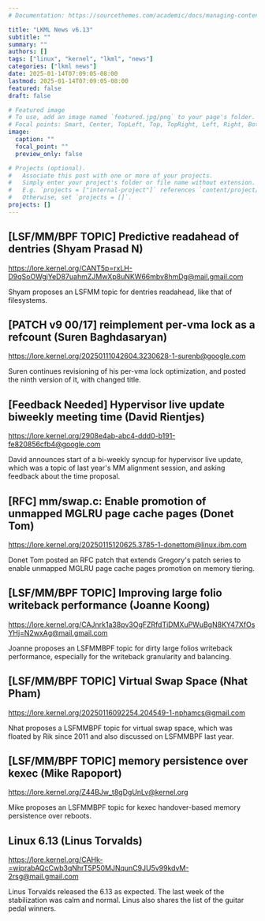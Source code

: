 ```yaml
---
# Documentation: https://sourcethemes.com/academic/docs/managing-content/

title: "LKML News v6.13"
subtitle: ""
summary: ""
authors: []
tags: ["linux", "kernel", "lkml", "news"]
categories: ["lkml news"]
date: 2025-01-14T07:09:05-08:00
lastmod: 2025-01-14T07:09:05-08:00
featured: false
draft: false

# Featured image
# To use, add an image named `featured.jpg/png` to your page's folder.
# Focal points: Smart, Center, TopLeft, Top, TopRight, Left, Right, BottomLeft, Bottom, BottomRight.
image:
  caption: ""
  focal_point: ""
  preview_only: false

# Projects (optional).
#   Associate this post with one or more of your projects.
#   Simply enter your project's folder or file name without extension.
#   E.g. `projects = ["internal-project"]` references `content/project/deep-learning/index.md`.
#   Otherwise, set `projects = []`.
projects: []
---
```


[LSF/MM/BPF TOPIC] Predictive readahead of dentries (Shyam Prasad N)
--------------------------------------------------------------------

https://lore.kernel.org/CANT5p=rxLH-D9qSoOWgjYeD87uahmZJMwXp8uNKW66mbv8hmDg@mail.gmail.com

Shyam proposes an LSFMM topic for dentries readahead, like that of filesystems.


[PATCH v9 00/17] reimplement per-vma lock as a refcount (Suren Baghdasaryan)
----------------------------------------------------------------------------

https://lore.kernel.org/20250111042604.3230628-1-surenb@google.com

Suren continues revisioning of his per-vma lock optimization, and posted the
ninth version of it, with changed title.


[Feedback Needed] Hypervisor live update biweekly meeting time (David Rientjes)
-------------------------------------------------------------------------------

https://lore.kernel.org/2908e4ab-abc4-ddd0-b191-fe820856cfb4@google.com

David announces start of a bi-weekly syncup for hypervisor live update, which
was a topic of last year's MM alignment session, and asking feedback about the
time proposal.


[RFC] mm/swap.c: Enable promotion of unmapped MGLRU page cache pages (Donet Tom)
--------------------------------------------------------------------------------

https://lore.kernel.org/20250115120625.3785-1-donettom@linux.ibm.com

Donet Tom posted an RFC patch that extends Gregory's patch series to enable
unmapped MGLRU page cache pages promotion on memory tiering.


[LSF/MM/BPF TOPIC] Improving large folio writeback performance (Joanne Koong)
-----------------------------------------------------------------------------

https://lore.kernel.org/CAJnrk1a38pv3OgFZRfdTiDMXuPWuBgN8KY47XfOsYHj=N2wxAg@mail.gmail.com

Joanne proposes an LSFMMBPF topic for dirty large folios writeback performance,
especially for the writeback granularity and balancing.


[LSF/MM/BPF TOPIC] Virtual Swap Space (Nhat Pham)
-------------------------------------------------

https://lore.kernel.org/20250116092254.204549-1-nphamcs@gmail.com

Nhat proposes a LSFMMBPF topic for virtual swap space, which was floated by Rik
since 2011 and also discussed on LSFMMBPF last year.


[LSF/MM/BPF TOPIC] memory persistence over kexec (Mike Rapoport)
----------------------------------------------------------------

https://lore.kernel.org/Z44BJw_t8gDgUnLv@kernel.org

Mike proposes an LSFMMBPF topic for kexec handover-based memory persistence
over reboots.


Linux 6.13 (Linus Torvalds)
---------------------------

https://lore.kernel.org/CAHk-=wiprabAQcCwb3qNhrT5P50MJNqunC9JU5v99kdvM-2rsg@mail.gmail.com

Linus Torvalds released the 6.13 as expected.  The last week of the
stabilization was calm and normal.  Linus also shares the list of the guitar
pedal winners.
